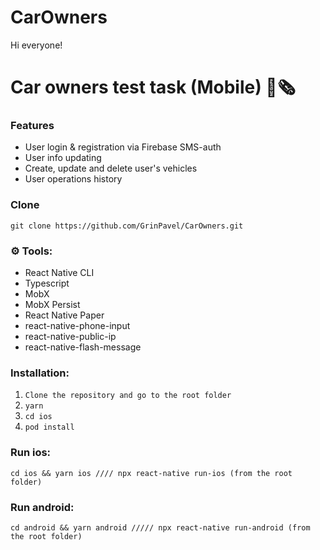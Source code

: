 # CarOwners
Hi everyone!

# Car owners test task (Mobile) 📰🗞️

### Features

- User login & registration via Firebase SMS-auth
- User info updating
- Create, update and delete user's vehicles
- User operations history

### Clone

`git clone https://github.com/GrinPavel/CarOwners.git`

### ⚙️ Tools:

- React Native CLI
- Typescript
- MobX
- MobX Persist
- React Native Paper
- react-native-phone-input
- react-native-public-ip
- react-native-flash-message

### Installation:

1. `Clone the repository and go to the root folder`
2. `yarn`
3. `cd ios`
4. `pod install`

### Run ios:

`cd ios && yarn ios //// npx react-native run-ios (from the root folder)`

### Run android:

`cd android && yarn android ///// npx react-native run-android (from the root folder)`
